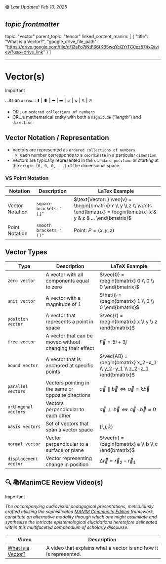 🟢 _Last Updated: Feb 13, 2025_  

_topic frontmatter_
---

topic: "vector"
parent_topic: "tensor"
linked_content_manim: [
  {
    "title": "What is a Vector?",
    "google_drive_file_path": "https://drive.google.com/file/d/13sFo7jNtF66fKB5wqYcQYrTC0ez574xQ/view?usp=drive_link"
  }
]

---

# Vector(s)

> [!IMPORTANT]
>
> ...its an `arrow`... ⬇️ | ⬆️ | ⬅️ | ➡️ | ↙️ | ↘️ | ↖️ | ↗️  
> - OR...an `ordered collections of numbers`    
> - OR...a mathematical entity with both a `magnitude` (_"length"_) and `direction`

## Vector Notation / Representation

- Vectors are represented as `ordered collections of numbers` 
  - each number corresponds to a `coordinate` in a particular `dimension`. 
- Vectors are typically represented in the `standard position` or starting at the `origin (0, 0, 0, ...)` of the dimensional space. 

### VS Point Notation
| Notation | Description | LaTex Example| 
| --- | --- | --- | 
| Vector Notation | `square brackets "[]"` | $\text{Vector: } \vec{v} = \begin{bmatrix} x \\ y \\ z \\ \vdots  \end{bmatrix} = \begin{bmatrix} x & y & z & ... \end{bmatrix}$| 
| Point Notation | `smooth brackets "()"` | $\text{Point: } P = (x,y,z)$ |


## Vector Types

| Type                  | Description | LaTeX Example |
| ---                   | ---                                                       | --- |
| `zero vector`         | A vector with all components equal to zero                | $\vec{0} = \begin{bmatrix} 0 \\ 0 \\ 0 \end{bmatrix}$ |
| `unit vector`         | A vector with a magnitude of 1                            | $\hat{i} = \begin{bmatrix} 1 \\ 0 \\ 0 \end{bmatrix}$ |
| `position vector`     | A vector that represents a point in space                 | $\vec{r} = \begin{bmatrix} x \\ y \\ z \end{bmatrix}$ |
| `free vector`         | A vector that can be moved without changing their effect  | $\vec{F} = 5\hat{i} + 3\hat{j}$ |
| `bound vector`        | A vector that is anchored at specific points              | $\vec{AB} = \begin{bmatrix} x_2-x_1 \\ y_2-y_1 \\ z_2-z_1 \end{bmatrix}$ |
| `parallel vectors`    | Vectors pointing in the same or opposite directions       | $\vec{a} \parallel \vec{b} \iff \vec{a} = k\vec{b}$ |
| `orthogonal vectors`  | Vectors perpendicular to each other                       | $\vec{a} \perp \vec{b} \iff \vec{a} \cdot \vec{b} = 0$ |
| `basis vectors`       | Set of vectors that span a vector space                   | $\{\hat{i}, \hat{j}, \hat{k}\}$ |
| `normal vector`       | Vector perpendicular to a surface or plane                | $\vec{n} = \begin{bmatrix} a \\ b \\ c \end{bmatrix}$ |
| `displacement vector` | Vector representing change in position                    | $\Delta\vec{r} = \vec{r}_2 - \vec{r}_1$ |

## 🔍 📚ManimCE Review Video(s)

> [!IMPORTANT]
> 
> _The accompanying audiovisual pedagogical presentations, meticulously crafted utilizing the sophisticated [MANIM Community Edition](https://www.manim.community/) framework, constitute an alternative modality through which one might assimilate and synthesize the intricate epistemological elucidations heretofore delineated within this multifaceted compendium of scholarly discourse._

| Video | Description |
| --- | --- |
| [What is a Vector?](https://drive.google.com/file/d/13sFo7jNtF66fKB5wqYcQYrTC0ez574xQ/view?usp=drive_link) | A video that explains what a vector is and how it is represented. |